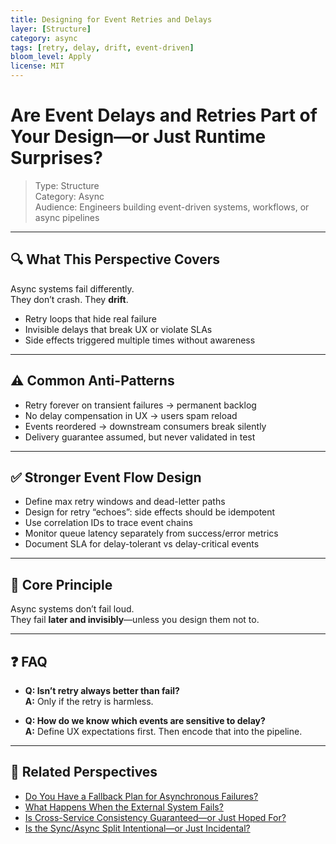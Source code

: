 ```yaml
---
title: Designing for Event Retries and Delays
layer: [Structure]
category: async
tags: [retry, delay, drift, event-driven]
bloom_level: Apply
license: MIT
---
```


# Are Event Delays and Retries Part of Your Design—or Just Runtime Surprises?

> Type: Structure  
> Category: Async  
> Audience: Engineers building event-driven systems, workflows, or async pipelines

---

## 🔍 What This Perspective Covers

Async systems fail differently.  
They don’t crash. They **drift**.

- Retry loops that hide real failure  
- Invisible delays that break UX or violate SLAs  
- Side effects triggered multiple times without awareness

---

## ⚠️ Common Anti-Patterns

- Retry forever on transient failures → permanent backlog  
- No delay compensation in UX → users spam reload  
- Events reordered → downstream consumers break silently  
- Delivery guarantee assumed, but never validated in test

---

## ✅ Stronger Event Flow Design

- Define max retry windows and dead-letter paths  
- Design for retry “echoes”: side effects should be idempotent  
- Use correlation IDs to trace event chains  
- Monitor queue latency separately from success/error metrics  
- Document SLA for delay-tolerant vs delay-critical events

---

## 🧠 Core Principle

Async systems don’t fail loud.  
They fail **later and invisibly**—unless you design them not to.

---

## ❓ FAQ

- **Q: Isn’t retry always better than fail?**  
  **A:** Only if the retry is harmless.

- **Q: How do we know which events are sensitive to delay?**  
  **A:** Define UX expectations first. Then encode that into the pipeline.

---

## 🔗 Related Perspectives

- [Do You Have a Fallback Plan for Asynchronous Failures?](../data/fallback-strategy.md)
- [What Happens When the External System Fails?](external-failure-impact.md)
- [Is Cross-Service Consistency Guaranteed—or Just Hoped For?](cross-service-consistency.md)
- [Is the Sync/Async Split Intentional—or Just Incidental?](sync-async-alignment.md)
